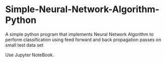 # Simple-Neural-Network-Algorithm-Python

A simple python program that implements Neural Network Algorithm to perform classification using feed forward and back propagation passes on small test data set

Use Jupyter NoteBook.

